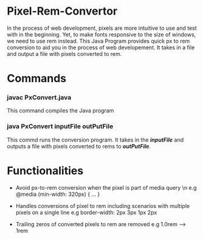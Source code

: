 # Pixel-Rem-Convertor
In the process of web development, pixels are more intuitive to use and test with in the beginning. Yet, to make fonts responsive to the size of windows, we need to use rem instead. This Java Program provides quick px to rem conversion to aid you in the process of web developement. It takes in a file and output a file with pixels converted to rem.

# Commands
### javac PxConvert.java
This command compiles the Java program

### java PxConvert inputFile outPutFile
This commd runs the conversion program. It takes in the ***inputFile*** and outputs a file with pixels converted to rems to ***outPutFile***.

# Functionalities
- Avoid px-to-rem conversion when the pixel is part of media query \n e.g   @media (min-width: 320px) { ... }

- Handles conversions of pixel to rem including scenarios with multiple pixels on a single line
e.g border-width: 2px 3px 1px 2px

- Trailing zeros of converted pixels to rem are removed
e.g  1.0rem --> 1rem
